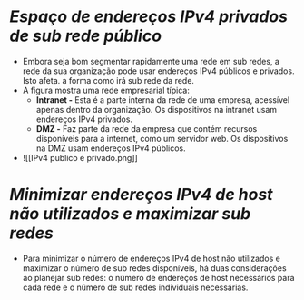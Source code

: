 # *Espaço de endereços IPv4 privados de sub rede público*

- Embora seja bom segmentar rapidamente uma rede em sub redes, a rede da sua organização pode usar endereços IPv4 públicos e privados. Isto afeta. a forma como irá sub rede da rede.
- A figura mostra uma rede empresarial típica:
	- **Intranet -** Esta é a parte interna da rede de uma empresa, acessível apenas dentro da organização. Os dispositivos na intranet usam endereços IPv4 privados.
	- **DMZ -** Faz parte da rede da empresa que contém recursos disponíveis para a internet, como um servidor web. Os dispositivos na DMZ usam endereços IPv4 públicos.
- ![[IPv4 publico e privado.png]]

# *Minimizar endereços IPv4 de host não utilizados e maximizar sub redes*

- Para minimizar o número de endereços IPv4 de host não utilizados e maximizar o número de sub redes disponíveis, há duas considerações ao planejar sub redes: o número de endereços de host necessários para cada rede e o número de sub redes individuais necessárias.